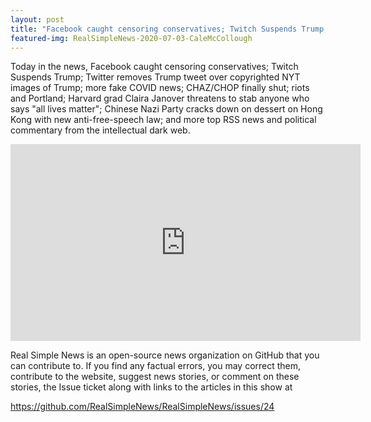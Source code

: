 ```yaml
---
layout: post
title: "Facebook caught censoring conservatives; Twitch Suspends Trump; Twitter removes Trump tweet"
featured-img: RealSimpleNews-2020-07-03-CaleMcCollough
---
```


Today in the news, Facebook caught censoring conservatives; Twitch Suspends Trump; Twitter removes Trump tweet over copyrighted NYT images of Trump; more fake COVID news; CHAZ/CHOP finally shut; riots and Portland; Harvard grad Claira Janover threatens to stab anyone who says "all lives matter"; Chinese Nazi Party cracks down on dessert on Hong Kong with new anti-free-speech law; and more top RSS news and political commentary from the intellectual dark web.

<iframe width="560" height="315" src="https://www.youtube.com/embed/l_s_cK2AfCc" frameborder="0" allow="accelerometer; autoplay; encrypted-media; gyroscope; picture-in-picture" allowfullscreen></iframe>

Real Simple News is an open-source news organization on GitHub that you can contribute to. If you find any factual errors, you may correct them, contribute to the website, suggest news stories, or comment on these stories, the Issue ticket along with links to the articles in this show at 

<https://github.com/RealSimpleNews/RealSimpleNews/issues/24>
